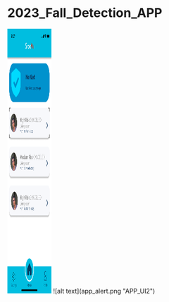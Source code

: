 # 2023_Fall_Detection_APP
<img src="app_no_alert.png" width="100" height="600">
![alt text](app_alert.png "APP_UI2")
